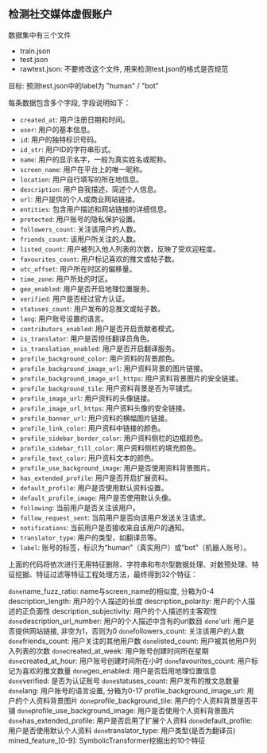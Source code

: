 ## 检测社交媒体虚假账户

数据集中有三个文件
- train.json
- test.json
- rawtest.json: 不要修改这个文件, 用来检测test.json的格式是否规范

目标: 预测test.json中的label为 "human" / "bot"

每条数据包含多个字段, 字段说明如下：

- `created_at`: 用户注册日期和时间。
- `user`: 用户的基本信息。
- `id`: 用户的独特标识号码。
- `id_str`: 用户ID的字符串形式。
- `name`: 用户的显示名字，一般为真实姓名或昵称。
- `screen_name`: 用户在平台上的唯一昵称。
- `location`: 用户自行填写的所在地信息。
- `description`: 用户自我描述，简述个人信息。
- `url`: 用户提供的个人或商业网站链接。
- `entities`: 包含用户描述和网站链接的详细信息。
- `protected`: 用户账号的隐私保护设置。
- `followers_count`: 关注该用户的人数。
- `friends_count`: 该用户所关注的人数。
- `listed_count`: 用户被列入他人列表的次数，反映了受欢迎程度。
- `favourites_count`: 用户标记喜欢的推文或帖子数。
- `utc_offset`: 用户所在时区的偏移量。
- `time_zone`: 用户所处的时区。
- `geo_enabled`: 用户是否开启地理位置服务。
- `verified`: 用户是否经过官方认证。
- `statuses_count`: 用户发布的总推文或帖子数。
- `lang`: 用户账号设置的语言。
- `contributors_enabled`: 用户是否开启贡献者模式。
- `is_translator`: 用户是否担任翻译员角色。
- `is_translation_enabled`: 用户是否开启翻译服务。
- `profile_background_color`: 用户资料的背景颜色。
- `profile_background_image_url`: 用户资料背景的图片链接。
- `profile_background_image_url_https`: 用户资料背景图片的安全链接。
- `profile_background_tile`: 用户资料背景是否为平铺式。
- `profile_image_url`: 用户资料的头像链接。
- `profile_image_url_https`: 用户资料头像的安全链接。
- `profile_banner_url`: 用户资料的横幅图片链接。
- `profile_link_color`: 用户资料中链接的颜色。
- `profile_sidebar_border_color`: 用户资料侧栏的边框颜色。
- `profile_sidebar_fill_color`: 用户资料侧栏的填充颜色。
- `profile_text_color`: 用户资料文本的颜色。
- `profile_use_background_image`: 用户是否使用资料背景图片。
- `has_extended_profile`: 用户是否开启扩展资料。
- `default_profile`: 用户是否使用默认资料设置。
- `default_profile_image`: 用户是否使用默认头像。
- `following`: 当前用户是否关注该用户。
- `follow_request_sent`: 当前用户是否向该用户发送关注请求。
- `notifications`: 当前用户是否接收来自该用户的通知。
- `translator_type`: 用户的类型，如翻译员等。
- `label`: 账号的标签，标识为“human”（真实用户）或“bot”（机器人账号）。



上面的代码将依次进行无用特征删除、字符串和布尔型数据处理、对数预处理、特征挖掘、特征过滤等特征工程处理方法，最终得到32个特征：

`done`name_fuzz_ratio: name与screen_name的相似度, 分箱为0-4
description_length: 用户的个人描述的长度
description_polarity: 用户的个人描述的正负面性
description_subjectivity: 用户的个人描述的主客观性
`done`description_url_number: 用户的个人描述中含有的url数目
`done`'url: 用户是否提供网站链接, 非空为1，否则为0 
`done`followers_count: 关注该用户的人数
`done`friends_count: 用户关注的其他用户数
`done`listed_count: 用户被其他用户列入列表的次数
`done`created_at_week: 用户账号创建时间所在星期
`done`created_at_hour: 用户账号创建时间所在小时
`done`favourites_count: 用户标记为喜欢的推文数量
`done`geo_enabled: 用户是否启用地理位置信息
`done`verified: 是否为认证账号
`done`statuses_count: 用户发布的推文总数量
`done`lang: 用户账号的语言设置, 分箱为0-17
profile_background_image_url: 用户的个人资料背景图片
`done`profile_background_tile: 用户的个人资料背景是否平铺
`done`profile_use_background_image: 用户是否使用个人资料背景图片
`done`has_extended_profile: 用户是否启用了扩展个人资料
`done`default_profile: 用户是否使用默认个人资料
`done`translator_type: 用户类型(是否为翻译员)
mined_feature_[0-9]: SymbolicTransformer挖掘出的10个特征






